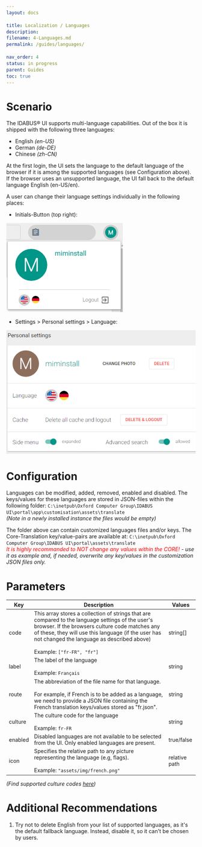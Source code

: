 ```yaml
---
layout: docs

title: Localization / Languages
description:
filename: 4-Languages.md
permalink: /guides/languages/

nav_order: 4
status: in progress
parent: Guides
toc: true
---
```


# Scenario

The IDABUS® UI supports multi-language capabilities. Out of the box it is shipped with the following three languages:

- English _(en-US)_
- German _(de-DE)_
- Chinese _(zh-CN)_

At the first login, the UI sets the language to the default language of the browser if it is among the supported languages (see Configuration above). If the browser uses an unsupported language, the UI fall back to the default language English (en-US/en).

A user can change their language settings individually in the following places:

 - Initials-Button (top right):

![image.png](/img/image-5f88373f-5d80-40bf-b71b-12955c8c36f0.png)

 - Settings > Personal settings > Language:

![image.png](/img/image-ba9b495f-6eaf-4804-8f9e-529d4ba7db19.png)

# Configuration

Languages can be modified, added, removed, enabled and disabled. The keys/values for these languages are stored in JSON-files within the following folder:
`C:\inetpub\Oxford Computer Group\IDABUS UI\portal\app\customisation\assets\translate` <br>
_(Note in a newly installed instance the files would be empty)_

The folder above can contain customized languages files and/or keys. The Core-Translation key/value-pairs are available at:
`C:\inetpub\Oxford Computer Group\IDABUS UI\portal\assets\translate` <br>
_<span style="color: red;">It is highly recommanded to NOT change any values within the CORE!</span> - use it as example and, if needed, overwrite any key/values in the customization JSON files only._

# Parameters

| Key | Description | Values |
|-----|-------------|--------|
| code |This array stores a collection of strings that are compared to the language settings of the user's browser. If the browsers culture code matches any of these, they will use this language (if the user has not changed the language as described above)<br><br>Example: `["fr-FR", "fr"]` | string[] |
| label | The label of the language <br><br> Example: `Français` | string |
| route | The abbreviation of the file name for that language.<br><br>For example, if French is to be added as a language, we need to provide a JSON file containing the French translation keys/values stored as "fr.json".| string |
| culture | The culture code for the language <br><br> Example: `fr-FR` | string |
| enabled | Disabled languages are not available to be selected from the UI. Only enabled languages are present. | true/false |
| icon | Specifies the relative path to any picture representing the language (e.g, flags).<br><br>Example: `"assets/img/french.png"` | relative path |
_(Find supported culture codes [here](https://docs.microsoft.com/en-us/bingmaps/rest-services/common-parameters-and-types/supported-culture-codes))_

# Additional Recommendations

1. Try not to delete English from your list of supported languages, as it's the default fallback language. Instead, disable it, so it can't be chosen by users.
